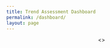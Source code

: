 ```yaml
---
title: Trend Assessment Dashboard
permalink: /dashboard/
layout: page
---
```


<script type="module" src="https://public.tableau.com/javascripts/api/tableau.embedding.3.latest.min.js"></script>
<div style="align-items: center; display: flex; justify-content: center;">  <<tableau-viz hide-tabs="" id="tableauViz" src="https://public.tableau.com/views/SDG-ARM-2024/Story1?" hide-tabs="true", toolbar="hidden", height="1200px", width="1200px" >> </tableau-viz></div>
